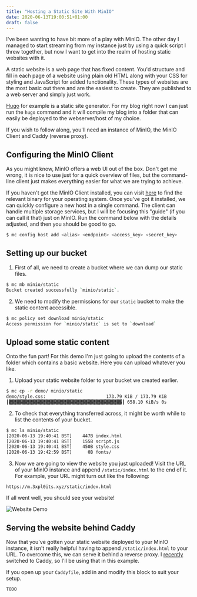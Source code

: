 ```yaml
---
title: "Hosting a Static Site With MinIO"
date: 2020-06-13T19:00:51+01:00
draft: false
---
```


I've been wanting to have bit more of a play with MinIO. The other day I managed to start streaming from my instance just by using a quick script I threw together, but now I want to get into the realm of hosting static websites with it.

A static website is a web page that has fixed content. You'd structure and fill in each page of a website using plain old HTML along with your CSS for styling and JavaScript for added functionality. These types of websites are the most basic out there and are the easiest to create. They are published to a web server and simply just work.

[Hugo](https://gohugo.io/) for example is a static site generator. For my blog right now I can just run the `hugo` command and it will compile my blog into a folder that can easily be deployed to the webserver/host of my choice.

If you wish to follow along, you'll need an instance of MinIO, the MinIO Client and Caddy (reverse proxy).

## Configuring the MinIO Client

As you might know, MinIO offers a web UI out of the box. Don't get me wrong, it is nice to use just for a quick overview of files, but the command-line client just makes everything easier for what we are trying to achieve.

If you haven't got the MinIO Client installed, you can visit [here](https://docs.min.io/docs/minio-client-complete-guide.html) to find the relevant binary for your operating system. Once you've got it installed, we can quickly configure a new host in a single command. The client can handle multiple storage services, but I will be focusing this "guide" (if you can call it that) just on MinIO. Run the command below with the details adjusted, and then you should be good to go.

```bash
$ mc config host add <alias> <endpoint> <access_key> <secret_key>
```

## Setting up our bucket

1. First of all, we need to create a bucket where we can dump our static files.
```bash
$ mc mb minio/static
Bucket created successfully `minio/static`.
```

2. We need to modify the permissions for our `static` bucket to make the static content accessible.
```bash
$ mc policy set download minio/static
Access permission for `minio/static` is set to `download`
```

## Upload some static content

Onto the fun part! For this demo I'm just going to upload the contents of a folder which contains a basic website. Here you can upload whatever you like.

1. Upload your static website folder to your bucket we created earlier.
```bash
$ mc cp -r demo/ minio/static
demo/style.css:                       173.79 KiB / 173.79 KiB
┃▓▓▓▓▓▓▓▓▓▓▓▓▓▓▓▓▓▓▓▓▓▓▓▓▓▓▓▓▓▓▓▓▓▓▓▓▓▓▓▓▓▓▓┃ 658.10 KiB/s 0s
```

2. To check that everything transferred across, it might be worth while to list the contents of your bucket.
```bash
$ mc ls minio/static
[2020-06-13 19:40:41 BST]    447B index.html
[2020-06-13 19:40:41 BST]    155B script.js
[2020-06-13 19:40:41 BST]    450B style.css
[2020-06-13 19:42:59 BST]      0B fonts/
```

3. Now we are going to view the website you just uploaded! Visit the URL of your MinIO instance and append `/static/index.html` to the end of it. For example, your URL might turn out like the following:
```
https://m.3xpl0its.xyz/static/index.html
```

If all went well, you should see your website!

![Website Demo](/img/hosting-a-static-site-with-minio/minio-static-website.png)

## Serving the website behind Caddy

Now that you've gotten your static website deployed to your MinIO instance, it isn't really helpful having to append `/static/index.html` to your URL. To overcome this, we can serve it behind a reverse proxy. I [recently](/2020/06/migrating-from-traefik-to-caddy) switched to Caddy, so I'll be using that in this example.

If you open up your `Caddyfile`, add in and modify this block to suit your setup.

```
TODO
```